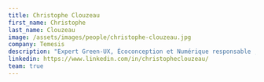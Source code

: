 ```yaml
---
title: Christophe Clouzeau
first_name: Christophe
last_name: Clouzeau
image: /assets/images/people/christophe-clouzeau.jpg
company: Temesis
description: "Expert Green-UX, Écoconception et Numérique responsable ; également contributeur INR, Designers Éthiques et Collectif GreenIT"
linkedin: https://www.linkedin.com/in/christopheclouzeau/
team: true
---
```

